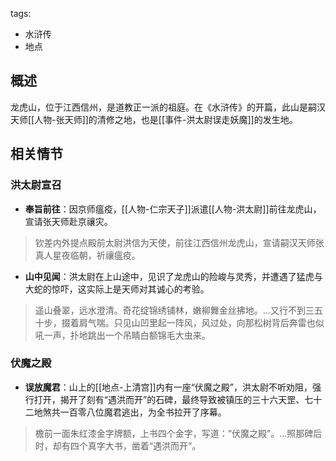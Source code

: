 tags:
  - 水浒传
  - 地点

## 概述
龙虎山，位于江西信州，是道教正一派的祖庭。在《水浒传》的开篇，此山是嗣汉天师[[人物-张天师]]的清修之地，也是[[事件-洪太尉误走妖魔]]的发生地。

## 相关情节
### 洪太尉宣召
- **奉旨前往**：因京师瘟疫，[[人物-仁宗天子]]派遣[[人物-洪太尉]]前往龙虎山，宣请张天师赴京禳灾。
> 钦差内外提点殿前太尉洪信为天使，前往江西信州龙虎山，宣请嗣汉天师张真人星夜临朝，祈禳瘟疫。

- **山中见闻**：洪太尉在上山途中，见识了龙虎山的险峻与灵秀，并遭遇了猛虎与大蛇的惊吓，这实际上是天师对其诚心的考验。
> 遥山叠翠，远水澄清。奇花绽锦绣铺林，嫩柳舞金丝拂地。...又行不到三五十步，掇着肩气喘。只见山凹里起一阵风，风过处，向那松树背后奔雷也似吼一声，扑地跳出一个吊睛白额锦毛大虫来。

### 伏魔之殿
- **误放魔君**：山上的[[地点-上清宫]]内有一座“伏魔之殿”，洪太尉不听劝阻，强行打开，揭开了刻有“遇洪而开”的石碑，最终导致被镇压的三十六天罡、七十二地煞共一百零八位魔君逃出，为全书拉开了序幕。
> 檐前一面朱红漆金字牌额，上书四个金字，写道：“伏魔之殿”。...照那碑后时，却有四个真字大书，凿着“遇洪而开”。

